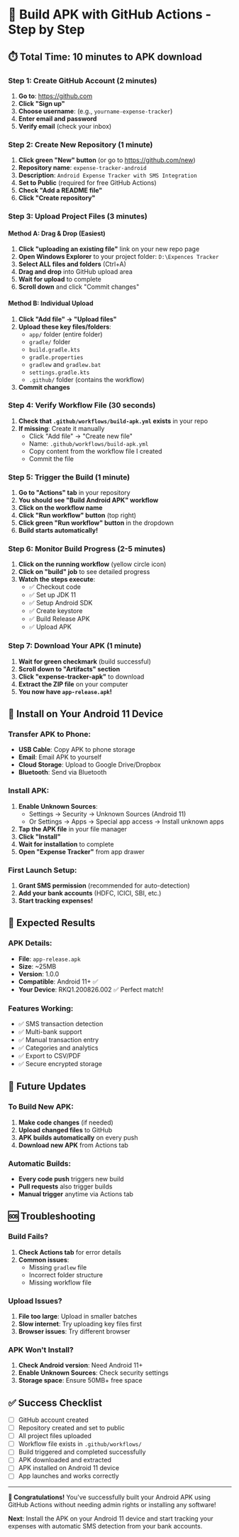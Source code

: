 # 🚀 Build APK with GitHub Actions - Step by Step

## ⏱️ Total Time: 10 minutes to APK download

### Step 1: Create GitHub Account (2 minutes)
1. **Go to**: https://github.com
2. **Click "Sign up"**
3. **Choose username**: (e.g., `yourname-expense-tracker`)
4. **Enter email and password**
5. **Verify email** (check your inbox)

### Step 2: Create New Repository (1 minute)
1. **Click green "New" button** (or go to https://github.com/new)
2. **Repository name**: `expense-tracker-android`
3. **Description**: `Android Expense Tracker with SMS Integration`
4. **Set to Public** (required for free GitHub Actions)
5. **Check "Add a README file"**
6. **Click "Create repository"**

### Step 3: Upload Project Files (3 minutes)

#### Method A: Drag & Drop (Easiest)
1. **Click "uploading an existing file"** link on your new repo page
2. **Open Windows Explorer** to your project folder: `D:\Expences Tracker`
3. **Select ALL files and folders** (Ctrl+A)
4. **Drag and drop** into GitHub upload area
5. **Wait for upload** to complete
6. **Scroll down** and click "Commit changes"       

#### Method B: Individual Upload
1. **Click "Add file" → "Upload files"**
2. **Upload these key files/folders**:
   - `app/` folder (entire folder)
   - `gradle/` folder
   - `build.gradle.kts`
   - `gradle.properties`
   - `gradlew` and `gradlew.bat`
   - `settings.gradle.kts`
   - `.github/` folder (contains the workflow)
3. **Commit changes**

### Step 4: Verify Workflow File (30 seconds)
1. **Check that `.github/workflows/build-apk.yml` exists** in your repo
2. **If missing**: Create it manually
   - Click "Add file" → "Create new file"
   - Name: `.github/workflows/build-apk.yml`
   - Copy content from the workflow file I created
   - Commit the file

### Step 5: Trigger the Build (1 minute)
1. **Go to "Actions" tab** in your repository
2. **You should see "Build Android APK" workflow**
3. **Click on the workflow name**
4. **Click "Run workflow" button** (top right)
5. **Click green "Run workflow" button** in the dropdown
6. **Build starts automatically!**

### Step 6: Monitor Build Progress (2-5 minutes)
1. **Click on the running workflow** (yellow circle icon)
2. **Click on "build" job** to see detailed progress
3. **Watch the steps execute**:
   - ✅ Checkout code
   - ✅ Set up JDK 11
   - ✅ Setup Android SDK
   - ✅ Create keystore
   - ✅ Build Release APK
   - ✅ Upload APK

### Step 7: Download Your APK (1 minute)
1. **Wait for green checkmark** (build successful)
2. **Scroll down to "Artifacts" section**
3. **Click "expense-tracker-apk"** to download
4. **Extract the ZIP file** on your computer
5. **You now have `app-release.apk`!**

## 📱 Install on Your Android 11 Device

### Transfer APK to Phone:
- **USB Cable**: Copy APK to phone storage
- **Email**: Email APK to yourself
- **Cloud Storage**: Upload to Google Drive/Dropbox
- **Bluetooth**: Send via Bluetooth

### Install APK:
1. **Enable Unknown Sources**:
   - Settings → Security → Unknown Sources (Android 11)
   - Or Settings → Apps → Special app access → Install unknown apps
2. **Tap the APK file** in your file manager
3. **Click "Install"**
4. **Wait for installation** to complete
5. **Open "Expense Tracker"** from app drawer

### First Launch Setup:
1. **Grant SMS permission** (recommended for auto-detection)
2. **Add your bank accounts** (HDFC, ICICI, SBI, etc.)
3. **Start tracking expenses!**

## 🎯 Expected Results

### APK Details:
- **File**: `app-release.apk`
- **Size**: ~25MB
- **Version**: 1.0.0
- **Compatible**: Android 11+ ✅
- **Your Device**: RKQ1.200826.002 ✅ Perfect match!

### Features Working:
- ✅ SMS transaction detection
- ✅ Multi-bank support
- ✅ Manual transaction entry
- ✅ Categories and analytics
- ✅ Export to CSV/PDF
- ✅ Secure encrypted storage

## 🔄 Future Updates

### To Build New APK:
1. **Make code changes** (if needed)
2. **Upload changed files** to GitHub
3. **APK builds automatically** on every push
4. **Download new APK** from Actions tab

### Automatic Builds:
- **Every code push** triggers new build
- **Pull requests** also trigger builds
- **Manual trigger** anytime via Actions tab

## 🆘 Troubleshooting

### Build Fails?
1. **Check Actions tab** for error details
2. **Common issues**:
   - Missing `gradlew` file
   - Incorrect folder structure
   - Missing workflow file

### Upload Issues?
1. **File too large**: Upload in smaller batches
2. **Slow internet**: Try uploading key files first
3. **Browser issues**: Try different browser

### APK Won't Install?
1. **Check Android version**: Need Android 11+
2. **Enable Unknown Sources**: Check security settings
3. **Storage space**: Ensure 50MB+ free space

## ✅ Success Checklist

- [ ] GitHub account created
- [ ] Repository created and set to public
- [ ] All project files uploaded
- [ ] Workflow file exists in `.github/workflows/`
- [ ] Build triggered and completed successfully
- [ ] APK downloaded and extracted
- [ ] APK installed on Android 11 device
- [ ] App launches and works correctly

---

**🎉 Congratulations!** You've successfully built your Android APK using GitHub Actions without needing admin rights or installing any software!

**Next**: Install the APK on your Android 11 device and start tracking your expenses with automatic SMS detection from your bank accounts.